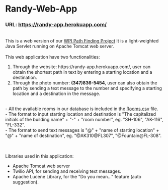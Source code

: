 # Randy-Web-App
### URL: https://randy-app.herokuapp.com/
<br>
This is a web version of our <a href="https://github.com/CS3733-Team6/WPI-Path-Finding-Project">WPI Path Finding Project</a>
It is a light-weighted Java Servlet running on Apache Tomcat web server. 
<br>
<br>
This web application have two functionalities:
<ol>
  <li>Through the website: https://randy-app.herokuapp.com/, user can obtain the shortest path in text by entering a starting location and a destination. </li>
  <li>Through the photo number: <b>(347)836-5454</b>, user can also obtain the path by sending a text message to the number and specifying a starting location and a destination in the message. </li>
</ol>
<br>
- All the available rooms in our database is included in the <a href="https://github.com/KewenGu/Randy-Web-App/blob/master/Rooms.csv">Rooms.csv</a> file.
<br>
- The format to input starting location and destination is "The capitalized initials of the building name" + "-" + "room number", eg. "SH-106", "AK-116", "FL-332".
<br>
- The format to send text messages is "@" + "name of starting location" + "@" + "name of destination", eg. "@AK310@FL307", "@Fountain@FL-308".
<br>
<br>
<br>

Libraries used in this application:
- Apache Tomcat web server
- Twilio API, for sending and receiving text messages.
- Apache Lucene Library, for the "Do you mean..." feature (auto suggestion).

